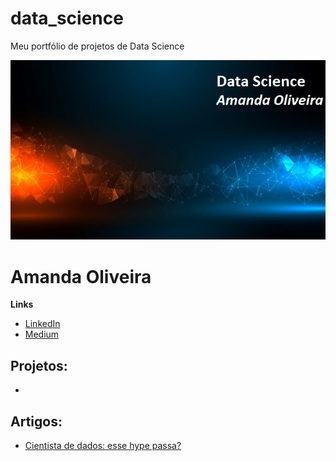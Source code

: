 # data_science
Meu portfólio de projetos de Data Science

<p align="center">
  <img src="banner_github_2.png" >
</p> 

# Amanda Oliveira

**Links**
* [LinkedIn](https://www.linkedin.com/in/amanda-rafaela-de-oliveira-66634817)
* [Medium](https://medium.com/@amanda_oliveira)


## Projetos:
*


## Artigos:
* [Cientista de dados: esse hype passa?](https://bit.ly/3qqEx3F)
